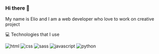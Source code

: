 ### Hi there 👋
My name is Elio and I am a web developer who love to work on creative project

💻 Technologies that I use

![html](https://user-images.githubusercontent.com/123507808/227367918-db87f18f-2242-4d89-aeb0-654e8f04363e.svg)
![css](https://user-images.githubusercontent.com/123507808/227367987-01e4217c-e66d-44f8-b185-58ca0ba51550.svg)
![sass](https://user-images.githubusercontent.com/123507808/227368011-8c65b40b-9a89-4b5c-9853-8d0288c3cf9f.svg)
![javascript](https://user-images.githubusercontent.com/123507808/227368039-c5191c9f-1ef3-4026-a3d9-1e5da9ff095c.svg)
![python](https://upload.wikimedia.org/wikipedia/commons/f/f8/Python_logo_and_wordmark.svg)
<!--
**ElioTourvieille/ElioTourvieille** is a ✨ _special_ ✨ repository because its `README.md` (this file) appears on your GitHub profile.
